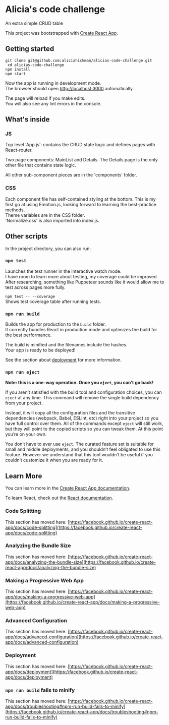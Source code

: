 # Alicia's code challenge

An extra simple CRUD table

This project was bootstrapped with [Create React App](https://github.com/facebook/create-react-app).

## Getting started
```git clone git@github.com:aliciahickman/alicias-code-challenge.git```\
``` cd alicias-code-challenge```\
```npm install``` \
```npm start```

Now the app is running in development mode.\
The browser should open [http://localhost:3000](http://localhost:3000) automatically.

The page will reload if you make edits.\
You will also see any lint errors in the console.

## What's inside
### JS
Top level 'App.js': contains the CRUD state logic and defines pages with React-router.

Two page components: MainList and Details. The Details page is the only other file that contains state logic.

All other sub-component pieces are in the 'components' folder. 

### CSS

Each component file has self-contained styling at the bottom. This is my first go at using Emotion.js, looking forward to learning the best-practice methods.\
Theme variables are in the CSS folder.\
'Normalize.css' is also imported into index.js.

## Other scripts
In the project directory, you can also run:
### `npm test`

Launches the test runner in the interactive watch mode.\
I have room to learn more about testing, my coverage could  be improved. After researching, something like Puppeteer sounds like it would allow me to test across pages more fully.

```npm test -- --coverage ``` \
Shows test coverage table after running tests.

### `npm run build`

Builds the app for production to the `build` folder.\
It correctly bundles React in production mode and optimizes the build for the best performance.

The build is minified and the filenames include the hashes.\
Your app is ready to be deployed!

See the section about [deployment](https://facebook.github.io/create-react-app/docs/deployment) for more information.

### `npm run eject`

**Note: this is a one-way operation. Once you `eject`, you can’t go back!**

If you aren’t satisfied with the build tool and configuration choices, you can `eject` at any time. This command will remove the single build dependency from your project.

Instead, it will copy all the configuration files and the transitive dependencies (webpack, Babel, ESLint, etc) right into your project so you have full control over them. All of the commands except `eject` will still work, but they will point to the copied scripts so you can tweak them. At this point you’re on your own.

You don’t have to ever use `eject`. The curated feature set is suitable for small and middle deployments, and you shouldn’t feel obligated to use this feature. However we understand that this tool wouldn’t be useful if you couldn’t customize it when you are ready for it.

## Learn More

You can learn more in the [Create React App documentation](https://facebook.github.io/create-react-app/docs/getting-started).

To learn React, check out the [React documentation](https://reactjs.org/).

### Code Splitting

This section has moved here: [https://facebook.github.io/create-react-app/docs/code-splitting](https://facebook.github.io/create-react-app/docs/code-splitting)

### Analyzing the Bundle Size

This section has moved here: [https://facebook.github.io/create-react-app/docs/analyzing-the-bundle-size](https://facebook.github.io/create-react-app/docs/analyzing-the-bundle-size)

### Making a Progressive Web App

This section has moved here: [https://facebook.github.io/create-react-app/docs/making-a-progressive-web-app](https://facebook.github.io/create-react-app/docs/making-a-progressive-web-app)

### Advanced Configuration

This section has moved here: [https://facebook.github.io/create-react-app/docs/advanced-configuration](https://facebook.github.io/create-react-app/docs/advanced-configuration)

### Deployment

This section has moved here: [https://facebook.github.io/create-react-app/docs/deployment](https://facebook.github.io/create-react-app/docs/deployment)

### `npm run build` fails to minify

This section has moved here: [https://facebook.github.io/create-react-app/docs/troubleshooting#npm-run-build-fails-to-minify](https://facebook.github.io/create-react-app/docs/troubleshooting#npm-run-build-fails-to-minify)
